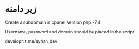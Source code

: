 # زیر دامنه 
 
  
   
   
   
Create a subdomain in cpanel
Version php +7.4 
 
 Username, password and domain should be placed in the script
  
   
    
developr: t.me/ayhan_dev
